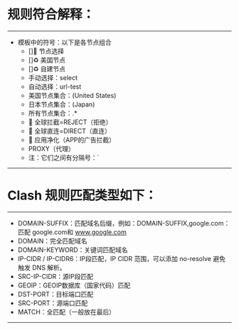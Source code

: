 # 规则符合解释：
---

- 模板中的符号：以下是各节点组合  
   - []🚀 节点选择
   - []♻️ 美国节点
   - []♻️ 自建节点
   - 手动选择：select
   - 自动选择：url-test
   - 美国节点集合：(United States)
   - 日本节点集合：(Japan)
   - 所有节点集合：.* 
   - 🛑 全球拦截=REJECT（拒绝）
   - 🎯 全球直连=DIRECT（直连）
   - 🍃 应用净化（APP的广告拦截）
   - PROXY（代理）
   - 注：它们之间有分隔号：`

---

# Clash 规则匹配类型如下：
---

- DOMAIN-SUFFIX：匹配域名后缀，例如：DOMAIN-SUFFIX,google.com：匹配 google.com和 www.google.com
- DOMAIN：完全匹配域名
- DOMAIN-KEYWORD：关键词匹配域名
- IP-CIDR / IP-CIDR6：IP段匹配，IP CIDR 范围，可以添加 no-resolve 避免触发 DNS 解析。
- SRC-IP-CIDR：源IP段匹配
- GEOIP：GEOIP数据库（国家代码）匹配
- DST-PORT：目标端口匹配
- SRC-PORT：源端口匹配
- MATCH：全匹配（一般放在最后）

---


